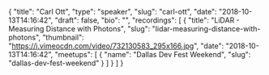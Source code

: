 {
  "title": "Carl Ott",
  "type": "speaker",
  "slug": "carl-ott",
  "date": "2018-10-13T14:16:42",
  "draft": false,
  "bio": "",
  "recordings": [
    {
      "title": "LiDAR - Measuring Distance with Photons",
      "slug": "lidar-measuring-distance-with-photons",
      "thumbnail": "https://i.vimeocdn.com/video/732130583_295x166.jpg",
      "date": "2018-10-13T14:16:42",
      "meetups": [
        {
          "name": "Dallas Dev Fest Weekend",
          "slug": "dallas-dev-fest-weekend"
        }
      ]
    }
  ]
}